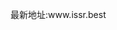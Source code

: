    <div class="container">
      <section id="main_content">
        <p>最新地址:www.issr.best</p>
      </section>
    </div>
